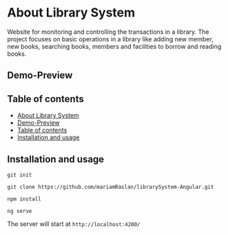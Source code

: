 # About Library System

Website for monitoring and controlling the transactions in a library.
The project focuses on basic operations in a library like adding new member, new books, searching books, members and facilities to borrow and reading books.

## Demo-Preview

## Table of contents

- [About Library System](#about-library-system)
- [Demo-Preview](#demo-preview)
- [Table of contents](#table-of-contents)
- [Installation and usage](#installation-and-usage)

## Installation and usage

`git init`

`git clone https://github.com/mariamRaslan/librarySystem-Angular.git`

`npm install`

`ng serve`

The server will start at `http://localhost:4200/`
